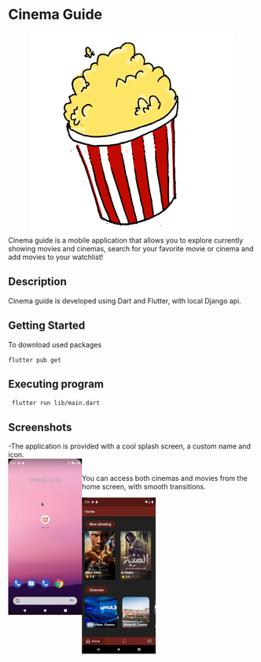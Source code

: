
# Cinema Guide

<div align=center >
<img align="center"  src="https://github.com/SarahElzayat/Flutter-Cinema-Guide/blob/master/assets/images/splash_logo.gif">
   </div>
Cinema guide is a mobile application that allows you to explore currently showing movies and cinemas, search for your favorite movie or cinema and add movies to your watchlist!

## Description
Cinema guide is developed using Dart and Flutter, with local Django api.

## Getting Started

To download used packages
```
flutter pub get
```


## Executing program

```
 flutter run lib/main.dart
```

## Screenshots 
<div >
-The application is provided with a cool splash screen, a custom name and icon.
<br>
<img align="left" width =150px  src="https://github.com/SarahElzayat/Flutter-Cinema-Guide/blob/master/screenshots/launcher_icon_and_splash_screen.gif">
<br>
</div>

You can access both cinemas and movies from the home screen, with smooth transitions.


<img align="left" width =150px  src="https://github.com/SarahElzayat/Flutter-Cinema-Guide/blob/master/screenshots/movies_from_home.gif">

<!-- 
## Authors

Contributors names and contact info

ex. Dominique Pizzie  
ex. [@DomPizzie](https://twitter.com/dompizzie)

## License

This project is licensed under the MIT License - see the LICENSE.md file for details -->
